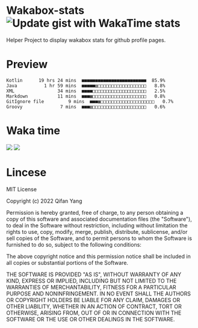  # Wakabox-stats ![Update gist with WakaTime stats](https://github.com/underwindfall/wakabox-stats/workflows/Update%20gist%20with%20WakaTime%20stats/badge.svg)

  Helper Project to display wakabox stats for github profile pages. 
 # Preview 
  
  ```  
 Kotlin      19 hrs 24 mins  ■■■■■■■■■■■■■■■■■■■■■■■■  85.9%
Java          1 hr 59 mins  ■■■■■▥□□□□□□□□□□□□□□□□□□   8.8%
XML                34 mins  ■■■■□□□□□□□□□□□□□□□□□□□□   2.5%
Markdown           11 mins  ■■■▦□□□□□□□□□□□□□□□□□□□□   0.8%
GitIgnore file         9 mins  ■■■▦□□□□□□□□□□□□□□□□□□□□   0.7%
Groovy              7 mins  ■■■▥□□□□□□□□□□□□□□□□□□□□   0.6% 
 ``` 
  
 
 
  
  # Waka time 

  ![](https://wakatime.com/share/@underwindfall/04fb31b6-0c1f-434d-b3a5-ac5e62f5364c.svg)
  ![](https://wakatime.com/share/@underwindfall/3d98f640-5c0f-4faf-b8df-1c48dec045b2.svg)
  
  # Lincese 

  MIT License

  Copyright (c) 2022 Qifan Yang
  
  Permission is hereby granted, free of charge, to any person obtaining a copy
  of this software and associated documentation files (the "Software"), to deal
  in the Software without restriction, including without limitation the rights
  to use, copy, modify, merge, publish, distribute, sublicense, and/or sell
  copies of the Software, and to permit persons to whom the Software is
  furnished to do so, subject to the following conditions:
  
  The above copyright notice and this permission notice shall be included in all
  copies or substantial portions of the Software.
  
  THE SOFTWARE IS PROVIDED "AS IS", WITHOUT WARRANTY OF ANY KIND, EXPRESS OR
  IMPLIED, INCLUDING BUT NOT LIMITED TO THE WARRANTIES OF MERCHANTABILITY,
  FITNESS FOR A PARTICULAR PURPOSE AND NONINFRINGEMENT. IN NO EVENT SHALL THE
  AUTHORS OR COPYRIGHT HOLDERS BE LIABLE FOR ANY CLAIM, DAMAGES OR OTHER
  LIABILITY, WHETHER IN AN ACTION OF CONTRACT, TORT OR OTHERWISE, ARISING FROM,
  OUT OF OR IN CONNECTION WITH THE SOFTWARE OR THE USE OR OTHER DEALINGS IN THE
  SOFTWARE.
